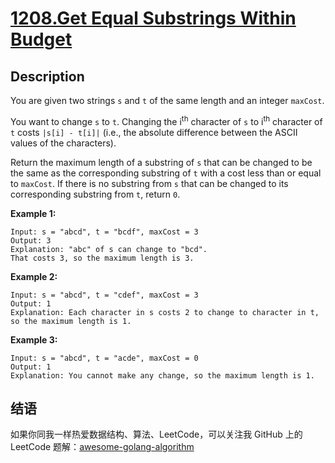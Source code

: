 # [1208.Get Equal Substrings Within Budget][title]

## Description
You are given two strings `s` and `t` of the same length and an integer `maxCost`.

You want to change `s` to `t`. Changing the i<sup>th</sup> character of `s` to i<sup>th</sup> character of `t` costs `|s[i] - t[i]|` (i.e., the absolute difference between the ASCII values of the characters).

Return the maximum length of a substring of `s` that can be changed to be the same as the corresponding substring of `t` with a cost less than or equal to `maxCost`. If there is no substring from `s` that can be changed to its corresponding substring from `t`, return `0`.

**Example 1:**

```
Input: s = "abcd", t = "bcdf", maxCost = 3
Output: 3
Explanation: "abc" of s can change to "bcd".
That costs 3, so the maximum length is 3.
```

**Example 2:**

```
Input: s = "abcd", t = "cdef", maxCost = 3
Output: 1
Explanation: Each character in s costs 2 to change to character in t,  so the maximum length is 1.
```

**Example 3:**

```
Input: s = "abcd", t = "acde", maxCost = 0
Output: 1
Explanation: You cannot make any change, so the maximum length is 1.
```

## 结语

如果你同我一样热爱数据结构、算法、LeetCode，可以关注我 GitHub 上的 LeetCode 题解：[awesome-golang-algorithm][me]

[title]: https://leetcode.com/problems/get-equal-substrings-within-budget/
[me]: https://github.com/kylesliu/awesome-golang-algorithm
